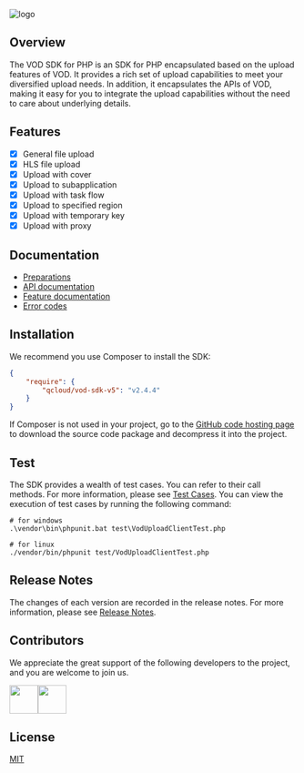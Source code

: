 ![logo](https://main.qcloudimg.com/raw/60f881b8cbc4647af4a29e603e8e6d62.jpg)
## Overview
The VOD SDK for PHP is an SDK for PHP encapsulated based on the upload features of VOD. It provides a rich set of upload capabilities to meet your diversified upload needs. In addition, it encapsulates the APIs of VOD, making it easy for you to integrate the upload capabilities without the need to care about underlying details.

## Features
* [x] General file upload
* [x] HLS file upload
* [x] Upload with cover
* [x] Upload to subapplication
* [x] Upload with task flow
* [x] Upload to specified region
* [x] Upload with temporary key
* [x] Upload with proxy

## Documentation
- [Preparations](https://intl.cloud.tencent.com/document/product/266/33912)
- [API documentation](https://intl.cloud.tencent.com/document/product/266/33916)
- [Feature documentation](https://intl.cloud.tencent.com/document/product/266/33916)
- [Error codes](https://intl.cloud.tencent.com/document/product/266/33916)

## Installation
We recommend you use Composer to install the SDK:
```json
{
    "require": {
        "qcloud/vod-sdk-v5": "v2.4.4"
    }
}
```
If Composer is not used in your project, go to the [GitHub code hosting page](https://github.com/tencentyun/vod-php-sdk-v5/raw/master/packages/vod-sdk.zip) to download the source code package and decompress it into the project.

## Test
The SDK provides a wealth of test cases. You can refer to their call methods. For more information, please see [Test Cases](https://github.com/tencentyun/vod-php-sdk-v5/blob/master/test/VodUploadClientTest.php).
You can view the execution of test cases by running the following command:
```shell
# for windows
.\vendor\bin\phpunit.bat test\VodUploadClientTest.php

# for linux
./vendor/bin/phpunit test/VodUploadClientTest.php
```

## Release Notes
The changes of each version are recorded in the release notes. For more information, please see [Release Notes](https://github.com/tencentyun/vod-php-sdk-v5/releases).

## Contributors
We appreciate the great support of the following developers to the project, and you are welcome to join us.

<a href="https://github.com/xujianguo"><img width=50 height=50 src="https://avatars1.githubusercontent.com/u/7297536?s=60&v=4" /></a><a href="https://github.com/soulhdb"><img width=50 height=50 src="https://avatars3.githubusercontent.com/u/5770953?s=60&v=4" /></a>

## License
[MIT](https://github.com/tencentyun/vod-php-sdk-v5/blob/master/LICENSE)
